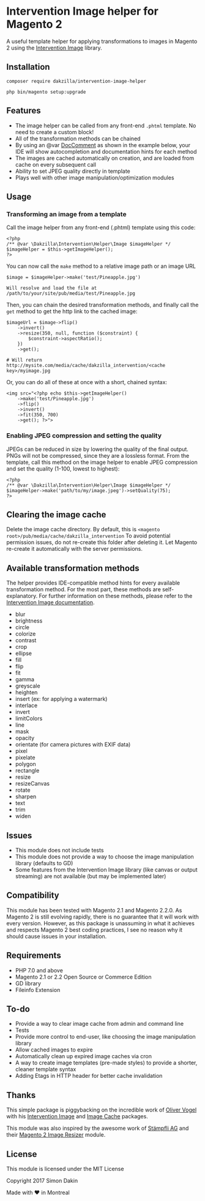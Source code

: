 # Intervention Image helper for Magento 2
A useful template helper for applying transformations to images in Magento 2 using the [Intervention Image](http://image.intervention.io) library.

## Installation
`composer require dakzilla/intervention-image-helper`

`php bin/magento setup:upgrade`

## Features
+ The image helper can be called from any front-end `.phtml` template. No need to create a custom block!
+ All of the transformation methods can be chained
+ By using an @var [DocComment](https://phpdoc.org/docs/latest/references/phpdoc/tags/var.html) as shown in the example below, your IDE will show autocompletion and documentation hints for each method
+ The images are cached automatically on creation, and are loaded from cache on every subsequent call
+ Ability to set JPEG quality directly in template
+ Plays well with other image manipulation/optimization modules

## Usage
### Transforming an image from a template
Call the image helper from any front-end (.phtml) template using this code:
```
<?php
/** @var \Dakzilla\Intervention\Helper\Image $imageHelper */
$imageHelper = $this->getImageHelper();
?>
```
You can now call the `make` method to a relative image path or an image URL
```
$image = $imageHelper->make('test/Pineapple.jpg')

Will resolve and load the file at /path/to/your/site/pub/media/test/Pineapple.jpg
```

Then, you can chain the desired transformation methods, and finally call the `get` method to get the http link to the cached image:
```
$imageUrl = $image->flip()
    ->invert()
    ->resize(350, null, function ($constraint) {
        $constraint->aspectRatio();
    })
    ->get();
    
# Will return http://mysite.com/media/cache/dakzilla_intervention/<cache key>/myimage.jpg
```
Or, you can do all of these at once with a short, chained syntax:
```
<img src="<?php echo $this->getImageHelper()
    ->make('test/Pineapple.jpg')
    ->flip()
    ->invert()
    ->fit(350, 700)
    ->get(); ?>">
```

### Enabling JPEG compression and setting the quality
JPEGs can be reduced in size by lowering the quality of the final output. PNGs will not be compressed, since they are a lossless format.
From the template, call this method on the image helper to enable JPEG compression and set the quality (1-100, lowest to highest):
```
<?php
/** @var \Dakzilla\Intervention\Helper\Image $imageHelper */
$imageHelper->make('path/to/my/image.jpeg')->setQuality(75);
?>
```

## Clearing the image cache
Delete the image cache directory. By default, this is `<magento root>/pub/media/cache/dakzilla_intervention`
To avoid potential permission issues, do not re-create this folder after deleting it. Let Magento re-create it automatically with the server permissions. 

## Available transformation methods
The helper provides IDE-compatible method hints for every available transformation method. For the most part, these methods are self-explanatory. For further information on these methods, please refer to the [Intervention Image documentation](http://image.intervention.io/).
 
 + blur
 + brightness
 + circle
 + colorize
 + contrast
 + crop
 + ellipse
 + fill
 + flip
 + fit
 + gamma
 + greyscale
 + heighten
 + insert (ex: for applying a watermark)
 + interlace
 + invert
 + limitColors
 + line
 + mask
 + opacity
 + orientate (for camera pictures with EXIF data)
 + pixel
 + pixelate
 + polygon
 + rectangle
 + resize
 + resizeCanvas
 + rotate
 + sharpen
 + text
 + trim
 + widen

## Issues
+ This module does not include tests
+ This module does not provide a way to choose the image manipulation library (defaults to GD)
+ Some features from the Intervention Image library (like canvas or output streaming) are not available (but may be implemented later)

## Compatibility
This module has been tested with Magento 2.1 and Magento 2.2.0. As Magento 2 is still evolving rapidly, there is no guarantee that it will work with every version. However, as this package is unassuming in what it achieves and respects Magento 2 best coding practices, I see no reason why it should cause issues in your installation.

## Requirements
+ PHP 7.0 and above
+ Magento 2.1 or 2.2 Open Source or Commerce Edition
+ GD library
+ Fileinfo Extension

## To-do
+ Provide a way to clear image cache from admin and command line
+ Tests
+ Provide more control to end-user, like choosing the image manipulation library
+ Allow cached images to expire
+ Automatically clean up expired image caches via cron
+ A way to create image templates (pre-made styles) to provide a shorter, cleaner template syntax
+ Adding Etags in HTTP header for better cache invalidation

## Thanks
This simple package is piggybacking on the incredible work of [Oliver Vogel](https://github.com/olivervogel) with his [Intervention Image](https://github.com/Intervention/image) and [Image Cache](https://github.com/Intervention/imagecache) packages.

This module was also inspired by the awesome work of [Stämpfli AG](https://github.com/staempfli) and their [Magento 2 Image Resizer](https://github.com/staempfli/magento2-module-image-resizer) module.

## License
This module is licensed under the MIT License

Copyright 2017 Simon Dakin

Made with ♥ in Montreal